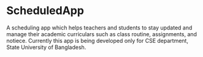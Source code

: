 # ScheduledApp
A scheduling app which helps teachers and students to stay 
updated and manage their academic curriculars such as class 
routine, assignments, and notiece.
Currently this app is being developed only for CSE department, State University of Bangladesh.
